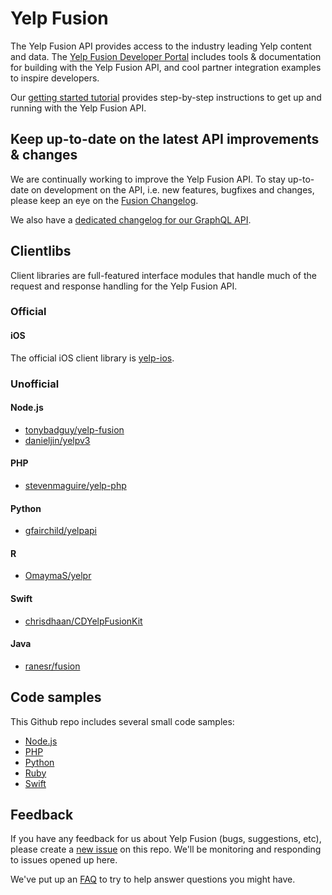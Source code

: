 
# Yelp Fusion
The Yelp Fusion API provides access to the industry leading Yelp content and data. The [Yelp Fusion Developer Portal](https://www.yelp.com/fusion) includes tools & documentation for building with the Yelp Fusion API, and cool partner integration examples to inspire developers.

Our [getting started tutorial](https://www.yelp.com/developers/documentation/v3/get_started) provides step-by-step instructions to get up and running with the Yelp Fusion API.

## Keep up-to-date on the latest API improvements & changes

We are continually working to improve the Yelp Fusion API. To stay up-to-date on development on the API, i.e. new features, bugfixes and changes, please keep an eye on the [Fusion Changelog](https://www.yelp.com/developers/v3/changelog). 

We also have a [dedicated changelog for our GraphQL API](https://www.yelp.com/developers/graphql/changelog). 

## Clientlibs
Client libraries are full-featured interface modules that handle much of the request and response handling for the Yelp Fusion API.

### Official
#### iOS
The official iOS client library is [yelp-ios](https://github.com/Yelp/yelp-ios).

### Unofficial
#### Node.js
* [tonybadguy/yelp-fusion](https://github.com/tonybadguy/yelp-fusion)
* [danieljin/yelpv3](https://github.com/danieljin/yelpv3)

#### PHP
* [stevenmaguire/yelp-php](https://github.com/stevenmaguire/yelp-php)

#### Python
* [gfairchild/yelpapi](https://github.com/gfairchild/yelpapi)

#### R
* [OmaymaS/yelpr](https://github.com/OmaymaS/yelpr)

#### Swift
* [chrisdhaan/CDYelpFusionKit](https://github.com/chrisdhaan/CDYelpFusionKit)

#### Java
* [ranesr/fusion](https://github.com/ranesr/fusion)

## Code samples
This Github repo includes several small code samples:
* [Node.js](https://github.com/Yelp/yelp-fusion/tree/master/fusion/node)
* [PHP](https://github.com/Yelp/yelp-fusion/tree/master/fusion/php)
* [Python](https://github.com/Yelp/yelp-fusion/tree/master/fusion/python)
* [Ruby](https://github.com/Yelp/yelp-fusion/tree/master/fusion/ruby)
* [Swift](https://github.com/Yelp/yelp-fusion/tree/master/fusion/swift)

## Feedback

If you have any feedback for us about Yelp Fusion (bugs, suggestions, etc), please create a [new issue](https://github.com/Yelp/yelp-fusion/issues/new) on this repo. We'll be monitoring and responding to issues opened up here.

We've put up an [FAQ](https://www.yelp.com/developers/faq) to try to help answer questions you might have.
